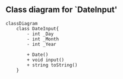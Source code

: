 ## Class diagram for `DateInput'

```mermaid 
classDiagram
    class DateInput{
        - int _Day
        - int _Month
        - int _Year

        + Date()
        + void input()
        + string toString()
    }

```
